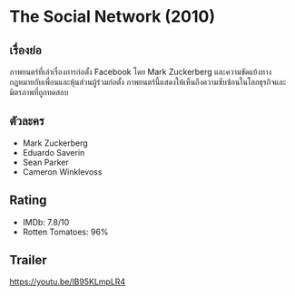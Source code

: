 #  The Social Network (2010)

## เรื่องย่อ
   ภาพยนตร์ที่เล่าเรื่องการก่อตั้ง Facebook โดย Mark Zuckerberg และความขัดแย้งทางกฎหมายกับเพื่อนและหุ้นส่วนผู้ร่วมก่อตั้ง ภาพยนตร์นี้แสดงให้เห็นถึงความซับซ้อนในโลกธุรกิจและมิตรภาพที่ถูกทดสอบ

## ตัวละคร
- Mark Zuckerberg
- Eduardo Saverin
- Sean Parker
- Cameron Winklevoss

## Rating
- IMDb: 7.8/10
- Rotten Tomatoes: 96%

## Trailer
https://youtu.be/lB95KLmpLR4
